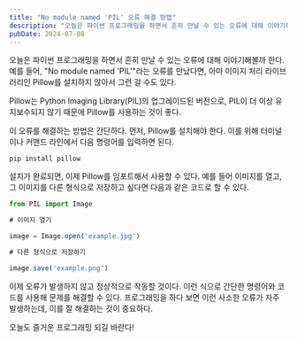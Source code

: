 ```yaml
---
title: "No module named 'PIL' 오류 해결 방법"
description: "오늘은 파이썬 프로그래밍을 하면서 흔히 만날 수 있는 오류에 대해 이야기해볼까 한다. 예를 들어, \"No module named 'PIL'\"라는 오류를 만났다면, 아마 이미지 처리 라이브러리인 Pillow를 설치하지 않아서 그런 걸 수도 있다.   Pillow는 Python Imagin..."
pubDate: 2024-07-08
---
```


오늘은 파이썬 프로그래밍을 하면서 흔히 만날 수 있는 오류에 대해 이야기해볼까 한다. 예를 들어, "No module named 'PIL'"라는 오류를 만났다면, 아마 이미지 처리 라이브러리인 Pillow를 설치하지 않아서 그런 걸 수도 있다.

Pillow는 Python Imaging Library(PIL)의 업그레이드된 버전으로, PIL이 더 이상 유지보수되지 않기 때문에 Pillow를 사용하는 것이 좋다.

이 오류를 해결하는 방법은 간단하다. 먼저, Pillow를 설치해야 한다. 이를 위해 터미널이나 커맨드 라인에서 다음 명령어를 입력하면 된다.

```
pip install pillow

```
설치가 완료되면, 이제 Pillow를 임포트해서 사용할 수 있다. 예를 들어 이미지를 열고, 그 이미지를 다른 형식으로 저장하고 싶다면 다음과 같은 코드로 할 수 있다.

```javascript
from PIL import Image

# 이미지 열기

image = Image.open('example.jpg')

# 다른 형식으로 저장하기

image.save('example.png')

```
이제 오류가 발생하지 않고 정상적으로 작동할 것이다. 이런 식으로 간단한 명령어와 코드를 사용해 문제를 해결할 수 있다. 프로그래밍을 하다 보면 이런 사소한 오류가 자주 발생하는데, 이를 잘 해결하는 것이 중요하다.

오늘도 즐거운 프로그래밍 되길 바란다!